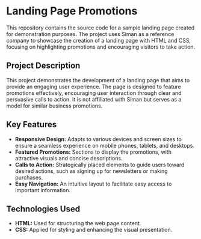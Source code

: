 # Landing Page Promotions

This repository contains the source code for a sample landing page created for demonstration purposes. The project uses Siman as a reference company to showcase the creation of a landing page with HTML and CSS, focusing on highlighting promotions and encouraging visitors to take action.

## Project Description

This project demonstrates the development of a landing page that aims to provide an engaging user experience. The page is designed to feature promotions effectively, encouraging user interaction through clear and persuasive calls to action. It is not affiliated with Siman but serves as a model for similar business promotions.

## Key Features

- **Responsive Design:** Adapts to various devices and screen sizes to ensure a seamless experience on mobile phones, tablets, and desktops.
- **Featured Promotions:** Sections to display the promotions, with attractive visuals and concise descriptions.
- **Calls to Action:** Strategically placed elements to guide users toward desired actions, such as signing up for newsletters or making purchases.
- **Easy Navigation:** An intuitive layout to facilitate easy access to important information.

## Technologies Used

- **HTML:** Used for structuring the web page content.
- **CSS:** Applied for styling and enhancing the visual presentation.
